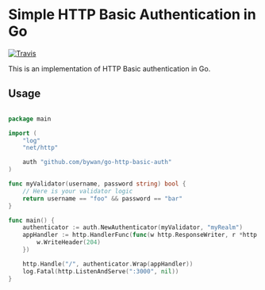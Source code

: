 # Simple HTTP Basic Authentication in Go

[![Travis](https://img.shields.io/travis/bywan/go-http-basic-auth.svg?style=flat-square)](https://travis-ci.org/bywan/go-http-basic-auth)

This is an implementation of HTTP Basic authentication in Go.

## Usage

```go

package main

import (
	"log"
	"net/http"

	auth "github.com/bywan/go-http-basic-auth"
)

func myValidator(username, password string) bool {
	// Here is your validator logic
	return username == "foo" && password == "bar"
}

func main() {
	authenticator := auth.NewAuthenticator(myValidator, "myRealm")
	appHandler := http.HandlerFunc(func(w http.ResponseWriter, r *http.Request) {
		w.WriteHeader(204)
	})

	http.Handle("/", authenticator.Wrap(appHandler))
	log.Fatal(http.ListenAndServe(":3000", nil))
}

```